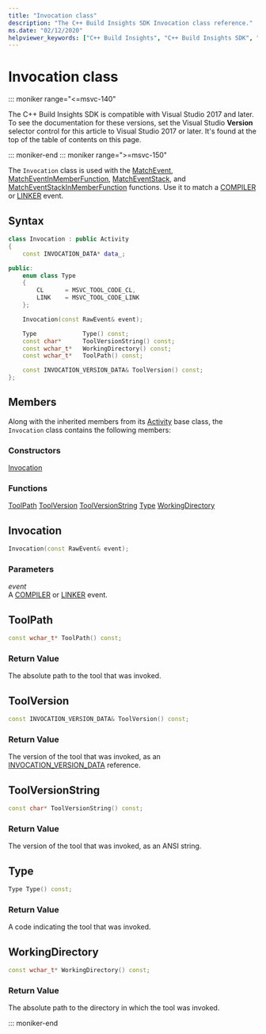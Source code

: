 ```yaml
---
title: "Invocation class"
description: "The C++ Build Insights SDK Invocation class reference."
ms.date: "02/12/2020"
helpviewer_keywords: ["C++ Build Insights", "C++ Build Insights SDK", "Invocation", "throughput analysis", "build time analysis", "vcperf.exe"]
---
```

# Invocation class

::: moniker range="<=msvc-140"

The C++ Build Insights SDK is compatible with Visual Studio 2017 and later. To see the documentation for these versions, set the Visual Studio **Version** selector control for this article to Visual Studio 2017 or later. It's found at the top of the table of contents on this page.

::: moniker-end
::: moniker range=">=msvc-150"

The `Invocation` class is used with the [MatchEvent](../functions/match-event.md), [MatchEventInMemberFunction](../functions/match-event-in-member-function.md), [MatchEventStack](../functions/match-event-stack.md), and [MatchEventStackInMemberFunction](../functions/match-event-stack-in-member-function.md) functions. Use it to match a [COMPILER](../event-table.md#compiler) or [LINKER](../event-table.md#linker) event.

## Syntax

```cpp
class Invocation : public Activity
{
    const INVOCATION_DATA* data_;

public:
    enum class Type
    {
        CL      = MSVC_TOOL_CODE_CL,
        LINK    = MSVC_TOOL_CODE_LINK
    };

    Invocation(const RawEvent& event);

    Type             Type() const;
    const char*      ToolVersionString() const;
    const wchar_t*   WorkingDirectory() const;
    const wchar_t*   ToolPath() const;

    const INVOCATION_VERSION_DATA& ToolVersion() const;
};
```

## Members

Along with the inherited members from its [Activity](activity.md) base class, the `Invocation` class contains the following members:

### Constructors

[Invocation](#invocation)

### Functions

[ToolPath](#tool-path)
[ToolVersion](#tool-version)
[ToolVersionString](#tool-version-string)
[Type](#type)
[WorkingDirectory](#working-directory)

## <a name="invocation"></a> Invocation

```cpp
Invocation(const RawEvent& event);
```

### Parameters

*event*\
A [COMPILER](../event-table.md#compiler) or [LINKER](../event-table.md#linker) event.

## <a name="tool-path"></a> ToolPath

```cpp
const wchar_t* ToolPath() const;
```

### Return Value

The absolute path to the tool that was invoked.

## <a name="tool-version"></a> ToolVersion

```cpp
const INVOCATION_VERSION_DATA& ToolVersion() const;
```

### Return Value

The version of the tool that was invoked, as an [INVOCATION_VERSION_DATA](../c-event-data-types/invocation-version-data-struct.md) reference.

## <a name="tool-version-string"></a> ToolVersionString

```cpp
const char* ToolVersionString() const;
```

### Return Value

The version of the tool that was invoked, as an ANSI string.

## <a name="type"></a> Type

```cpp
Type Type() const;
```

### Return Value

A code indicating the tool that was invoked.

## <a name="working-directory"></a> WorkingDirectory

```cpp
const wchar_t* WorkingDirectory() const;
```

### Return Value

The absolute path to the directory in which the tool was invoked.

::: moniker-end
